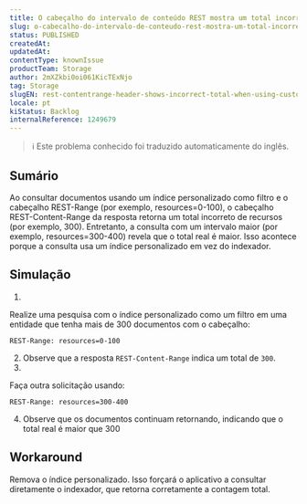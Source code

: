 ```yaml
---
title: O cabeçalho do intervalo de conteúdo REST mostra um total incorreto ao usar o índice personalizado na entidade
slug: o-cabecalho-do-intervalo-de-conteudo-rest-mostra-um-total-incorreto-ao-usar-o-indice-personalizado-na-entidade
status: PUBLISHED
createdAt: 
updatedAt: 
contentType: knownIssue
productTeam: Storage
author: 2mXZkbi0oi061KicTExNjo
tag: Storage
slugEN: rest-contentrange-header-shows-incorrect-total-when-using-custom-index-on-entity
locale: pt
kiStatus: Backlog
internalReference: 1249679
---
```


>ℹ️ Este problema conhecido foi traduzido automaticamente do inglês.

## Sumário


Ao consultar documentos usando um índice personalizado como filtro e o cabeçalho REST-Range (por exemplo, resources=0-100), o cabeçalho REST-Content-Range da resposta retorna um total incorreto de recursos (por exemplo, 300). Entretanto, a consulta com um intervalo maior (por exemplo, resources=300-400) revela que o total real é maior. Isso acontece porque a consulta usa um índice personalizado em vez do indexador.
## Simulação



1.

Realize uma pesquisa com o índice personalizado como um filtro em uma entidade que tenha mais de 300 documentos com o cabeçalho:

    REST-Range: resources=0-100

2. Observe que a resposta `REST-Content-Range` indica um total de `300`.
3.

Faça outra solicitação usando:

    REST-Range: resources=300-400

4. Observe que os documentos continuam retornando, indicando que o total real é maior que 300
## Workaround


Remova o índice personalizado. Isso forçará o aplicativo a consultar diretamente o indexador, que retorna corretamente a contagem total.


